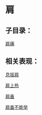 # 肩

## 子目录：
[肩痛](https://www.gmzyjc.com/read/biaoxian/cat_肩痛.md)
## 相关表现：

[息摇肩](https://zuoye.gmzyh.com/search?key=息摇肩)
[肩上热](https://zuoye.gmzyh.com/search?key=肩上热)
[肩垂](https://zuoye.gmzyh.com/search?key=肩垂)
[肩垂不能举](https://zuoye.gmzyh.com/search?key=肩垂不能举)